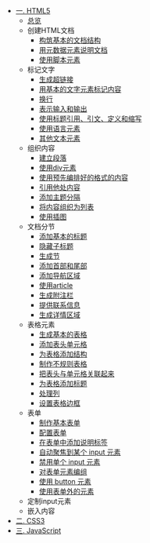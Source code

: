 * [一. HTML5](HTML5/HTML5.md)
    * [总览](HTML5/总览/总览.md)
    * 创建HTML文档
      * [构筑基本的文档结构](HTML5/创建HTML文档/构筑基本的文档结构/构筑基本的文档结构.md)
      * [用元数据元素说明文档](HTML5/创建HTML文档/用元数据元素说明文档/用元数据元素说明文档.md)
      * [使用脚本元素](HTML5/创建HTML文档/使用脚本元素/使用脚本元素.md)
    * 标记文字
      * [生成超链接](HTML5/标记文字/生成超链接/生成超链接.md)
      * [用基本的文字元素标记内容](HTML5/标记文字/用基本的文字元素标记内容/用基本的文字元素标记内容.md)
      * [换行](HTML5/标记文字/换行/换行.md)
      * [表示输入和输出](HTML5/标记文字/表示输入和输出/表示输入和输出.md)
      * [使用标题引用、引文、定义和缩写](HTML5/标记文字/使用标题引用引文定义和缩写/使用标题引用引文定义和缩写.md)
      * [使用语言元素](HTML5/标记文字/使用语言元素/使用语言元素.md)
      * [其他文本元素](HTML5/标记文字/其他文本元素/其他文本元素.md)
    * 组织内容
      * [建立段落](HTML5/组织内容/建立段落/建立段落.md)
      * [使用div元素](HTML5/组织内容/使用div元素/使用div元素.md)
      * [使用预先编排好的格式的内容](HTML5/组织内容/使用预先编排好格式的内容/使用预先编排好格式的内容.md)
      * [引用他处内容](HTML5/组织内容/引用他处内容/引用他处内容.md)
      * [添加主题分隔](HTML5/组织内容/添加主题分隔/添加主题分隔.md)
      * [将内容组织为列表](HTML5/组织内容/将内容组织为列表/将内容组织为列表.md)
      * [使用插图](HTML5/组织内容/使用插图/使用插图.md)
    * 文档分节
      * [添加基本的标题](HTML5/文档分节/添加基本的标题/添加基本的标题.md)
      * [隐藏子标题](HTML5/文档分节/隐藏子标题/隐藏子标题.md)
      * [生成节](HTML5/文档分节/生成节/生成节.md)
      * [添加首部和尾部](HTML5/文档分节/添加首部和尾部/添加首部和尾部.md)
      * [添加导航区域](HTML5/文档分节/添加导航区域/添加导航区域.md)
      * [使用article](HTML5/文档分节/使用article/使用article.md)
      * [生成附注栏](HTML5/文档分节/生成附注栏/生成附注栏.md)
      * [提供联系信息](HTML5/文档分节/提供联系信息/提供联系信息.md)
      * [生成详情区域](HTML5/文档分节/生成详情区域/生成详情区域.md)
    * 表格元素
      * [生成基本的表格](HTML5/表格元素/生成基本的表格/生成基本的表格.md)
      * [添加表头单元格](HTML5/表格元素/添加表头单元格/添加表头单元格.md)
      * [为表格添加结构](HTML5/表格元素/为表格添加结构/为表格添加结构.md)
      * [制作不规则表格](HTML5/表格元素/制作不规则表格/制作不规则表格.md)
      * [把表头与单元格关联起来](HTML5/表格元素/把表头与单元格关联起来/把表头与单元格关联起来.md)
      * [为表格添加标题](HTML5/表格元素/为表格添加标题/为表格添加标题.md)
      * [处理列](HTML5/表格元素/处理列/处理列.md)
      * [设置表格边框](HTML5/表格元素/设置表格边框/设置表格边框.md)
    * 表单
      * [制作基本表单](HTML5/表单/制作基本表单/制作基本表单.md)
      * [配置表单](HTML5/表单/配置表单/配置表单.md)
      * [在表单中添加说明标签](HTML5/表单/在表单中添加说明标签/在表单中添加说明标签.md)
      * [自动聚焦到某个 input 元素](HTML5/表单/自动聚焦到某个input元素/自动聚焦到某个input元素.md)
      * [禁用单个 input 元素](HTML5/表单/禁用单个input元素/禁用单个input元素.md)
      * [对表单元素编组](HTML5/表单/对表单元素编组/对表单元素编组.md)
      * [使用 button 元素](HTML5/表单/使用button元素/使用button元素.md)
      * [使用表单外的元素](HTML5/表单/使用表单外的元素/使用表单外的元素.md)
    * 定制input元素
    * 嵌入内容
* [二. CSS3](CSS3/CSS3.md)
* [三. JavaScript](JavaScript/JavaScript.md)

